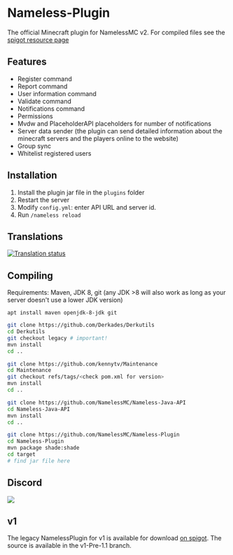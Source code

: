 # Nameless-Plugin
The official Minecraft plugin for NamelessMC v2. For compiled files see the [spigot resource page](https://www.spigotmc.org/resources/nameless-plugin-for-v2.59032/)

## Features
* Register command
* Report command
* User information command
* Validate command
* Notifications command
* Permissions
* Mvdw and PlaceholderAPI placeholders for number of notifications
* Server data sender (the plugin can send detailed information about the minecraft servers and the players online to the website)
* Group sync
* Whitelist registered users

## Installation
1. Install the plugin jar file in the `plugins` folder
2. Restart the server
3. Modify `config.yml`: enter API URL and server id.
4. Run `/nameless reload`

## Translations
<a href="http://translate.namelessmc.com/engage/namelessmc/">
<img src="http://translate.namelessmc.com/widgets/namelessmc/-/spigot-plugin/multi-auto.svg" alt="Translation status" />
</a>

## Compiling

Requirements: Maven, JDK 8, git (any JDK >8 will also work as long as your server doesn't use a lower JDK version)

`apt install maven openjdk-8-jdk git`

```sh
git clone https://github.com/Derkades/Derkutils
cd Derkutils
git checkout legacy # important!
mvn install
cd ..

git clone https://github.com/kennytv/Maintenance
cd Maintenance
git checkout refs/tags/<check pom.xml for version>
mvn install
cd ..

git clone https://github.com/NamelessMC/Nameless-Java-API
cd Nameless-Java-API
mvn install
cd ..

git clone https://github.com/NamelessMC/Nameless-Plugin
cd Nameless-Plugin
mvn package shade:shade
cd target
# find jar file here
```

## Discord
[<img src="https://discordapp.com/api/guilds/246705793066467328/widget.png?style=shield">](https://discord.gg/J6QsVaP)

## v1
The legacy NamelessPlugin for v1 is available for download [on spigot](https://www.spigotmc.org/resources/official-namelessplugin.42698/). The source is available in the v1-Pre-1.1 branch.

